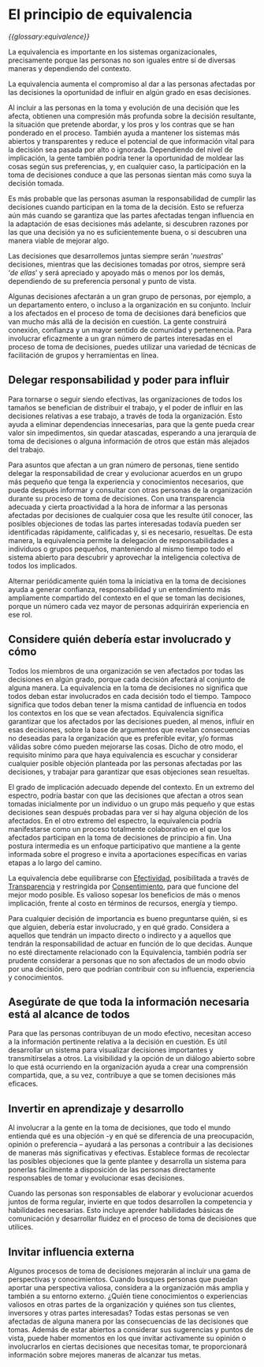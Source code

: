 # El principio de equivalencia

_{{glossary:equivalence}}_

La equivalencia es importante en los sistemas organizacionales, precisamente porque las personas no son iguales entre sí de diversas maneras y dependiendo del contexto.

La equivalencia aumenta el compromiso al dar a las personas afectadas por las decisiones la oportunidad de influir en algún grado en esas decisiones.

Al incluir a las personas en la toma y evolución de una decisión que les afecta, obtienen una compresión más profunda sobre la decisión resultante, la situación que pretende abordar, y los pros y los contras que se han ponderado en el proceso. También ayuda a mantener los sistemas más abiertos y transparentes y reduce el potencial de que información vital para la decisión sea pasada por alto o ignorada. Dependiendo del nivel de implicación, la gente también podría tener la oportunidad de moldear las cosas según sus preferencias, y, en cualquier caso, la participación en la toma de decisiones conduce a que las personas sientan más como suya la decisión tomada.

Es más probable que las personas asuman la responsabilidad de cumplir las decisiones cuando participan en la toma de la decisión. Esto se refuerza aún más cuando se garantiza que las partes afectadas tengan influencia en la adaptación de esas decisiones más adelante, si descubren razones por las que una decisión ya no es suficientemente buena, o si descubren una manera viable de mejorar algo.

Las decisiones que desarrollemos juntas siempre serán '_nuestras_' decisiones, mientras que las decisiones tomadas por otros, siempre será ‘_de ellas_’ y será apreciado y apoyado más o menos por los demás, dependiendo de su preferencia personal y punto de vista.

Algunas decisiones afectarán a un gran grupo de personas, por ejemplo, a un departamento entero, o incluso a la organización en su conjunto. Incluir a los afectados en el proceso de toma de decisiones dará beneficios que van mucho más allá de la decisión en cuestión. La gente construirá conexión, confianza y un mayor sentido de comunidad y pertenencia. Para involucrar eficazmente a un gran número de partes interesadas en el proceso de toma de decisiones, puedes utilizar una variedad de técnicas de facilitación de grupos y herramientas en línea.

## Delegar responsabilidad y poder para influir

Para tornarse o seguir siendo efectivas, las organizaciones de todos los tamaños se benefician de distribuir el trabajo, y el poder de influir en las decisiones relativas a ese trabajo, a través de toda la organización. Esto ayuda a eliminar dependencias innecesarias, para que la gente pueda crear valor sin impedimentos, sin quedar atascadas, esperando a una jerarquía de toma de decisiones o alguna información de otros que están más alejados del trabajo.

Para asuntos que afectan a un gran número de personas, tiene sentido delegar la responsabilidad de crear y evolucionar acuerdos en un grupo más pequeño que tenga la experiencia y conocimientos necesarios, que pueda después informar y consultar con otras personas de la organización durante su proceso de toma de decisiones. Con una transparencia adecuada y cierta proactividad a la hora de informar a las personas afectadas por decisiones de cualquier cosa que les resulte útil conocer, las posibles objeciones de todas las partes interesadas todavía pueden ser identificadas rápidamente, calificadas y, si es necesario, resueltas. De esta manera, la equivalencia permite la delegación de responsabilidades a individuos o grupos pequeños, manteniendo al mismo tiempo todo el sistema abierto para descubrir y aprovechar la inteligencia colectiva de todos los implicados.

Alternar periódicamente quién toma la iniciativa en la toma de decisiones ayuda a generar confianza, responsabilidad y un entendimiento más ampliamente compartido del contexto en el que se toman las decisiones, porque un número cada vez mayor de personas adquirirán experiencia en ese rol.

## Considere quién debería estar involucrado y cómo

Todos los miembros de una organización se ven afectados por todas las decisiones en algún grado, porque cada decisión afectará al conjunto de alguna manera. La equivalencia en la toma de decisiones no significa que todos deban estar involucrados en cada decisión todo el tiempo. Tampoco significa que todos deban tener la misma cantidad de influencia en todos los contextos en los que se vean afectados. Equivalencia significa garantizar que los afectados por las decisiones pueden, al menos, influir en esas decisiones, sobre la base de argumentos que revelan consecuencias no deseadas para la organización que es preferible evitar, y/o formas válidas sobre cómo pueden mejorarse las cosas. Dicho de otro modo, el requisito mínimo para que haya equivalencia es escuchar y considerar cualquier posible objeción planteada por las personas afectadas por las decisiones, y trabajar para garantizar que esas objeciones sean resueltas.

El grado de implicación adecuado depende del contexto. En un extremo del espectro, podría bastar con que las decisiones que afectan a otros sean tomadas inicialmente por un individuo o un grupo más pequeño y que estas decisiones sean después probadas para ver si hay alguna objeción de los afectados. En el otro extremo del espectro, la equivalencia podría manifestarse como un proceso totalmente colaborativo en el que los afectados participan en la toma de decisiones de principio a fin. Una postura intermedia es un enfoque participativo que mantiene a la gente informada sobre el progreso e invita a aportaciones específicas en varias etapas a lo largo del camino.

La equivalencia debe equilibrarse con [Efectividad](section:principle-effectiveness), posibilitada a través de [Transparencia](section:principle-transparency) y restringida por [Consentimiento](section:principle-consent), para que funcione del mejor modo posible. Es valioso sopesar los beneficios de más o menos implicación, frente al costo en términos de recursos, energía y tiempo.

Para cualquier decisión de importancia es bueno preguntarse quién, si es que alguien, debería estar involucrado, y en qué grado. Considera a aquellos que tendrán un impacto directo o indirecto y a aquellos que tendrán la responsabilidad de actuar en función de lo que decidas. Aunque no esté directamente relacionado con la Equivalencia, también podría ser prudente considerar a personas que no son afectados de un modo obvio por una decisión, pero que podrían contribuir con su influencia, experiencia y conocimientos.

## Asegúrate de que toda la información necesaria está al alcance de todos

Para que las personas contribuyan de un modo efectivo, necesitan acceso a la información pertinente relativa a la decisión en cuestión. Es útil desarrollar un sistema para visualizar decisiones importantes y transmitírselas a otros. La visibilidad y la opción de un diálogo abierto sobre lo que está ocurriendo en la organización ayuda a crear una comprensión compartida, que, a su vez, contribuye a que se tomen decisiones más eficaces.

## Invertir en aprendizaje y desarrollo

Al involucrar a la gente en la toma de decisiones, que todo el mundo entienda qué es una objeción -y en qué se diferencia de una preocupación, opinión o preferencia – ayudará a las personas a contribuir a las decisiones de maneras más significativas y efectivas. Establece formas de recolectar las posibles objeciones que la gente plantee y desarrolla un sistema para ponerlas fácilmente a disposición de las personas directamente responsables de tomar y evolucionar esas decisiones.

Cuando las personas son responsables de elaborar y evolucionar acuerdos juntos de forma regular, invierte en que todos desarrollen la competencia y habilidades necesarias. Esto incluye aprender habilidades básicas de comunicación y desarrollar fluidez en el proceso de toma de decisiones que utilices.

## Invitar influencia externa

Algunos procesos de toma de decisiones mejorarán al incluir una gama de perspectivas y conocimientos. Cuando busques personas que puedan aportar una perspectiva valiosa, considera a la organización más amplia y también a su entorno externo. ¿Quién tiene conocimientos o experiencias valiosos en otras partes de la organización y quiénes son tus clientes, inversores y otras partes interesadas? Todas estas personas se ven afectadas de alguna manera por las consecuencias de las decisiones que tomas. Además de estar abiertos a considerar sus sugerencias y puntos de vista, puede haber momentos en los que invitar activamente su opinión o involucrarlos en ciertas decisiones que necesitas tomar, te proporcionará información sobre mejores maneras de alcanzar tus metas.





